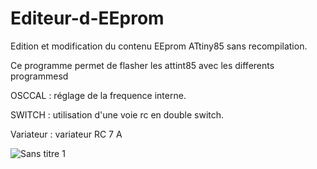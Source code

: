# Editeur-d-EEprom
Edition et modification du contenu EEprom ATtiny85 sans recompilation.

Ce programme permet de flasher les attint85 avec les differents programmesd

OSCCAL : réglage de la frequence interne.

SWITCH : utilisation d'une voie rc en double switch.

Variateur : variateur RC 7 A

![Sans titre 1](https://github.com/user-attachments/assets/8e3f47c3-b7c7-4f76-857b-c1028bbd64ca)
